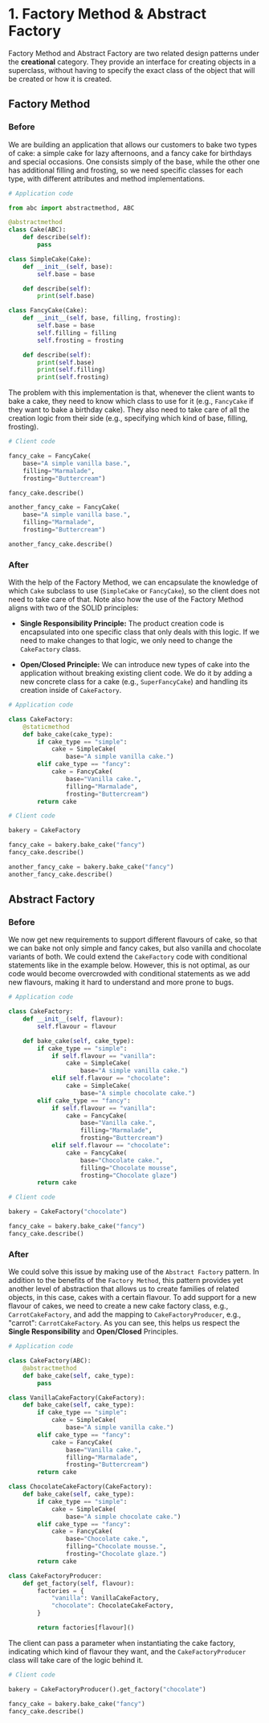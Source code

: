 # 1. Factory Method & Abstract Factory

Factory Method and Abstract Factory are two related design patterns under the **creational** category. They provide an interface for creating objects in a superclass, without having to specify the exact class of the object that will be created or how it is created.

## Factory Method

### Before

We are building an application that allows our customers to bake two types of cake: a simple cake for lazy afternoons, and a fancy cake for birthdays and special occasions. One consists simply of the base, while the other one has additional filling and frosting, so we need specific classes for each type, with different attributes and method implementations.

```python
# Application code

from abc import abstractmethod, ABC

@abstractmethod
class Cake(ABC):
    def describe(self):
        pass

class SimpleCake(Cake):
    def __init__(self, base):
        self.base = base

    def describe(self):
        print(self.base)

class FancyCake(Cake):
    def __init__(self, base, filling, frosting):
        self.base = base
        self.filling = filling
        self.frosting = frosting

    def describe(self):
        print(self.base)
        print(self.filling)
        print(self.frosting)
```

The problem with this implementation is that, whenever the client wants to bake a cake, they need to know which class to use for it (e.g., `FancyCake` if they want to bake a birthday cake). They also need to take care of all the creation logic from their side (e.g., specifying which kind of base, filling, frosting).

```python
# Client code

fancy_cake = FancyCake(
    base="A simple vanilla base.",
    filling="Marmalade",
    frosting="Buttercream")

fancy_cake.describe()

another_fancy_cake = FancyCake(
    base="A simple vanilla base.",
    filling="Marmalade",
    frosting="Buttercream")

another_fancy_cake.describe()
```

### After

With the help of the Factory Method, we can encapsulate the knowledge of which `Cake` subclass to use (`SimpleCake` or `FancyCake`), so the client does not need to take care of that. Note also how the use of the Factory Method aligns with two of the SOLID principles:

- **Single Responsibility Principle:** The product creation code is encapsulated into one specific class that only deals with this logic. If we need to make changes to that logic, we only need to change the `CakeFactory` class.

- **Open/Closed Principle:** We can introduce new types of cake into the application without breaking existing client code. We do it by adding a new concrete class for a cake (e.g., `SuperFancyCake`) and handling its creation inside of `CakeFactory`.

```python
# Application code

class CakeFactory:
    @staticmethod
    def bake_cake(cake_type):
        if cake_type == "simple":
            cake = SimpleCake(
                base="A simple vanilla cake.")
        elif cake_type == "fancy":
            cake = FancyCake(
                base="Vanilla cake.",
                filling="Marmalade",
                frosting="Buttercream")
        return cake
```

```python
# Client code

bakery = CakeFactory

fancy_cake = bakery.bake_cake("fancy")
fancy_cake.describe()

another_fancy_cake = bakery.bake_cake("fancy")
another_fancy_cake.describe()
```

## Abstract Factory

### Before

We now get new requirements to support different flavours of cake, so that we can bake not only simple and fancy cakes, but also vanilla and chocolate variants of both. We could extend the `CakeFactory` code with conditional statements like in the example below. However, this is not optimal, as our code would become overcrowded with conditional statements as we add new flavours, making it hard to understand and more prone to bugs.

```python
# Application code

class CakeFactory:
    def __init__(self, flavour):
        self.flavour = flavour

    def bake_cake(self, cake_type):
        if cake_type == "simple":
            if self.flavour == "vanilla":
                cake = SimpleCake(
                    base="A simple vanilla cake.")
            elif self.flavour == "chocolate":
                cake = SimpleCake(
                    base="A simple chocolate cake.")
        elif cake_type == "fancy":
            if self.flavour == "vanilla":
                cake = FancyCake(
                    base="Vanilla cake.",
                    filling="Marmalade",
                    frosting="Buttercream")
            elif self.flavour == "chocolate":
                cake = FancyCake(
                    base="Chocolate cake.",
                    filling="Chocolate mousse",
                    frosting="Chocolate glaze")
        return cake
```

```python
# Client code

bakery = CakeFactory("chocolate")

fancy_cake = bakery.bake_cake("fancy")
fancy_cake.describe()
```

### After

We could solve this issue by making use of the `Abstract Factory` pattern. In addition to the benefits of the `Factory Method`, this pattern provides yet another level of abstraction that allows us to create families of related objects, in this case, cakes with a certain flavour. To add support for a new flavour of cakes, we need to create a new cake factory class, e.g., `CarrotCakeFactory`, and add the mapping to `CakeFactoryProducer`, e.g., "carrot": `CarrotCakeFactory`. As you can see, this helps us respect the **Single Responsibility** and **Open/Closed** Principles.

```python
# Application code

class CakeFactory(ABC):
    @abstractmethod
    def bake_cake(self, cake_type):
        pass

class VanillaCakeFactory(CakeFactory):
    def bake_cake(self, cake_type):
        if cake_type == "simple":
            cake = SimpleCake(
                base="A simple vanilla cake.")
        elif cake_type == "fancy":
            cake = FancyCake(
                base="Vanilla cake.",
                filling="Marmalade",
                frosting="Buttercream")
        return cake

class ChocolateCakeFactory(CakeFactory):
    def bake_cake(self, cake_type):
        if cake_type == "simple":
            cake = SimpleCake(
                base="A simple chocolate cake.")
        elif cake_type == "fancy":
            cake = FancyCake(
                base="Chocolate cake.",
                filling="Chocolate mousse.",
                frosting="Chocolate glaze.")
        return cake

class CakeFactoryProducer:
    def get_factory(self, flavour):
        factories = {
            "vanilla": VanillaCakeFactory,
            "chocolate": ChocolateCakeFactory,
        }

        return factories[flavour]()
```

The client can pass a parameter when instantiating the cake factory, indicating which kind of flavour they want, and the `CakeFactoryProducer` class will take care of the logic behind it.

```python
# Client code

bakery = CakeFactoryProducer().get_factory("chocolate")

fancy_cake = bakery.bake_cake("fancy")
fancy_cake.describe()
```
